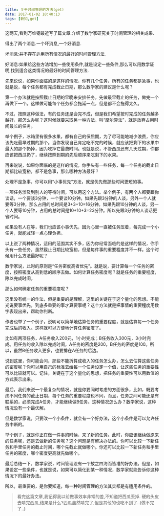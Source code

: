 ```yaml
---
title: 关于时间管理的方法(get)
date: 2017-01-02 10:40:13
tags: [新知,get]
---
```

这两天,看到万维钢最近写了篇文章.介绍了数学家研究关于时间管理的相关成果.

得出了两个消息.一个坏消息,一个好消息.

坏消息:并不存在适用所有情况的最好的时间管理方法.

好消息:如果给这些方法增加一些使用条件,就是设定一些条件,那么可以用数学证明,找到适合这类情况的最好的时间管理方法.

先来说说，如果你面临的是这样的情况，你有几个任务，所有的任务都是急事，也就是说，每个任务都有完成截止日期，那么数学家的建议是什么呢？

第一个办法就是按照截止日期的早晚来安排任务，先做最早截止的任务，做完一个再做下一个。这样做可能每个任务都会拖延一点，但是都不会拖得太久。

不过，按照这种做法，有的任务还是会完不成，但是我们希望按时完成的任务越多越好，那怎么办呢？这时候就要采取另一种方法，叫“摩尔算法”，就是放弃占用时间最长的任务。

举个例子，冰箱里有很多水果，都有自己的保质期，为了尽可能地减少浪费，你应该先吃最早过期的那个。当你发现自己肯定吃不完的时候，就应该把剩下的水果中最大的那个扔掉，因为吃掉它最费时间。也就是说，不管西瓜还有几天过期，你都应该把西瓜扔了，继续按照到期的先后顺序来吃剩下的水果。

再来说说，如果你面临的是这样的情况，你手头有一些任务，每一个任务的截止日期都比较宽裕，都不是急事，那么哪种方法最好？

处理不是急事，你可以用“小事优先”方法，就是优先做那些时间更短的事。

一项任务涉及到别人的等待时间，可以用这个方法。举个例子，有两个人都要跟你谈话，一个要谈3分钟，一个要谈10分钟。如果先跟3分钟的人谈，另外一个人就要等3分钟，那么占用的总时间是3+3+10=16分钟。如果先跟10分钟的人谈，另一个人要等10分钟，占用的总时间是10+10+3=23分钟。所以先跟3分钟的人谈话更省时间。


如果没有人在等，我们也应该小事优先，因为心里一直被任务压着，每完成一个小任务，就能减轻一点心理负担。


以上说了两种情况，适用的范围其实不多，因为你经常面临的是这样的情况，你手头有一些任务，虽然截止日期比较宽裕，但是每件事的重要程度并不一样。这个时候用什么方法最好呢？


数学家说，此时的原则是“任务密度高者优先”。就是说，要计算每一个任务的密度，按照密度从高到低的顺序去做。如何计算任务密度呢？就是任务的重要程度，除以完成时间。

那么如何确定任务的重要程度呢？

这里没有统一的作法，但是重要的是理解，这里的关键在于这个量化的思想。不能光说要事优先，到底多重要的事才算要事呢？这个方法就是把事情的重要程度用数字表现出来，帮助你判断。


作者也举了一个例子，说明可以简单地估算任务的重要程度，就是估算每一个任务完成后的收入。这样就可以方便地计算任务密度了。


比如有两项任务，A任务收入200元，1小时完成；B任务收入300元，3小时完成。用任务的收入除以完成时间，A任务的密度是200，B任务的密度是100。所以，虽然B任务收入更多，也要排在A任务的后边。


说到这里，你可能会问，那些不能折算成收入的任务怎么办，怎么去估算这些任务的密度呢？你可以用自己的标准去给每一个任务设定一个值，让这些任务的重要性可以比较就可以。记住，关键在于这个量化的思想，把任务的重要性可以用数值的方式表示出来。


最后，我们来说一个最复杂的情况，就是你要同时考虑的方面很多，比如，既要考虑不同任务的截止日期，每个任务的重要程度也不同，而且，任务之间可能还是有联系的，必须完成A任务，才能继续做B任务。这种情况怎么办？数学家说，这种情况没有一个最优解。


但是数学家说，只要改一个小条件，就会有一个好办法，这个小条件是可以允许任务中断的。


举个例子，就是你正在做一件事的时候，来了新的任务。此时，你应该继续做原来的任务呢，还是去做新的任务呢？这个问题是有解决办法的。你可以比较一下新任务和手里任务的截止时间，哪个先截止就做哪个。你还可以比较一下新任务和手里任务的密度，哪个密度更高就先做哪个。


最后总结一下，数学家说，时间管理没有一个放之四海而皆准的好办法。但是，如果设定一些条件，也就是说，如果可以简化到某一种情况，数学家就能告诉你这种情况下的最好办法。


所以，最重要的，是你要知道，每一种时间管理的方法其实都是有适用条件的。

>看完这篇文章,我记得我以前做事效率非常的差,不知道把西瓜丢掉. 硬的头皮去啃完西瓜,结果是什么?西瓜虽然啃完了,但是其他的也吃不到了..(做不完了..)
